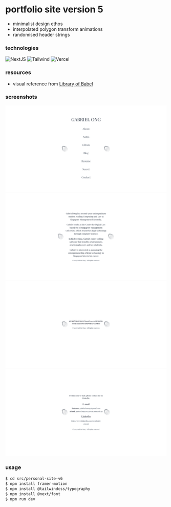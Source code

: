 # portfolio site version 5

* minimalist design ethos
* interpolated polygon transform animations
* randomised header strings

### technologies

![NextJS](https://img.shields.io/badge/-Next.JS-000?&logo=nextdotjs)
![Tailwind](https://img.shields.io/badge/-Tailwind%20CSS-000?&logo=tailwind-css)
![Vercel](https://img.shields.io/badge/-Vercel-000?&logo=vercel)

### resources

* visual reference from [Library of Babel](https://libraryofbabel.info/)

### screenshots

![](screenshot/1.png)
![](screenshot/2.png)
![](screenshot/3.png)
![](screenshot/4.png)

### usage

```console
$ cd src/personal-site-v6
$ npm install framer-motion
$ npm install @tailwindcss/typography
$ npm install @next/font
$ npm run dev
```
